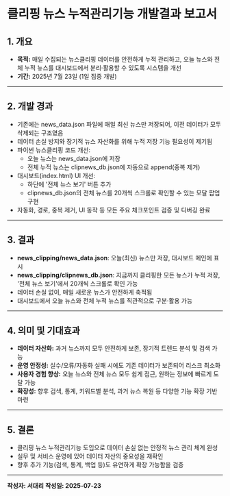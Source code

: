 # 클리핑 뉴스 누적관리기능 개발결과 보고서

## 1. 개요
- **목적:** 매일 수집되는 뉴스클리핑 데이터를 안전하게 누적 관리하고, 오늘 뉴스와 전체 누적 뉴스를 대시보드에서 분리·활용할 수 있도록 시스템을 개선
- **기간:** 2025년 7월 23일 (1일 집중 개발)

---

## 2. 개발 경과
- 기존에는 news_data.json 파일에 매일 최신 뉴스만 저장되어, 이전 데이터가 모두 삭제되는 구조였음
- 데이터 손실 방지와 장기적 뉴스 자산화를 위해 누적 저장 기능 필요성이 제기됨
- 파이썬 뉴스클리핑 코드 개선:
    - 오늘 뉴스는 news_data.json에 저장
    - 전체 누적 뉴스는 clipnews_db.json에 자동으로 append(중복 제거)
- 대시보드(index.html) UI 개선:
    - 하단에 '전체 뉴스 보기' 버튼 추가
    - clipnews_db.json의 전체 뉴스를 20개씩 스크롤로 확인할 수 있는 모달 팝업 구현
- 자동화, 경로, 중복 제거, UI 동작 등 모든 주요 체크포인트 검증 및 디버깅 완료

---

## 3. 결과
- **news_clipping/news_data.json**: 오늘(최신) 뉴스만 저장, 대시보드 메인에 표시
- **news_clipping/clipnews_db.json**: 지금까지 클리핑한 모든 뉴스가 누적 저장, '전체 뉴스 보기'에서 20개씩 스크롤로 확인 가능
- 데이터 손실 없이, 매일 새로운 뉴스가 안전하게 축적됨
- 대시보드에서 오늘 뉴스와 전체 누적 뉴스를 직관적으로 구분·활용 가능

---

## 4. 의미 및 기대효과
- **데이터 자산화:** 과거 뉴스까지 모두 안전하게 보존, 장기적 트렌드 분석 및 검색 가능
- **운영 안정성:** 실수/오류/자동화 실패 시에도 기존 데이터가 보존되어 리스크 최소화
- **사용자 경험 향상:** 오늘 뉴스와 전체 뉴스 모두 쉽게 접근, 원하는 정보에 빠르게 도달 가능
- **확장성:** 향후 검색, 통계, 키워드별 분석, 과거 뉴스 복원 등 다양한 기능 확장 기반 마련

---

## 5. 결론
- 클리핑 뉴스 누적관리기능 도입으로 데이터 손실 없는 안정적 뉴스 관리 체계 완성
- 실무 및 서비스 운영에 있어 데이터 자산의 중요성을 재확인
- 향후 추가 기능(검색, 통계, 백업 등)도 유연하게 확장 가능함을 검증

---

**작성자: 서대리**
**작성일: 2025-07-23** 